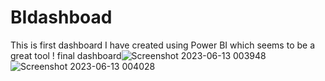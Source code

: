 # BIdashboad
This is first dashboard I have created using Power BI which seems to be a great tool !
final dashboard![Screenshot 2023-06-13 003948](https://github.com/Preethi2024/BIdashboad/assets/123862142/138f2661-7142-4f0f-992d-c73918a8106c)
![Screenshot 2023-06-13 004028](https://github.com/Preethi2024/BIdashboad/assets/123862142/dbc407e8-c037-4695-b34e-8b89d6e436ef)
